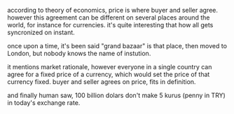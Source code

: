 according to theory of economics, price is where buyer and seller agree. however this agreement can be different on several places around the world, for instance for currencies. it's quite interesting that how all gets syncronized on instant.

once upon a time, it's been said "grand bazaar" is that place, then moved to London, but nobody knows the name of instution.

it mentions market rationale, however everyone in a single country can agree for a fixed price of a currency, which would set the price of that currency fixed. buyer and seller agrees on price, fits in definition.

and finally human saw, 100 billion dolars don't make 5 kurus (penny in TRY) in today's exchange rate.